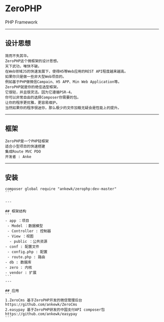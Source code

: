# ZeroPHP
PHP Framework

---

## 设计思想
```
简而不失其华。
ZeroPHP这个微框架的设计思想。
天下武功，唯快不破。
在Web领域JS的快速发展下，使得H5等Web应用的REST API程度越来越高。
如果你只是做一些非大型Web项目的。
例如基于PHP做微信Campain、H5 APP、Min Web Application等。 
ZeroPHP就是你的绝佳选型框架。
它很轻，并且很灵活。因为它遵循PSR-4。
你可以非常自由的选择Composer你需要的包。
让你的程序更优雅，更容易维护。
当然如果你的程序很迷你，那么极少的文件加载无疑会是性能上的提升。
```
---

## 框架
```
ZeroPHP是一个PHP轻框架
适合小型项目的快速搭建
集成Route MVC PDO
开发者 : Anke
```

---

## 安装
````
composer global require "ankewk/zerophp:dev-master"
```

---

## 框架结构
```
- app ：项目
 - Model ：数据模型
 - Controller : 控制器
 - View ：视图
  - public ：公共资源
- conf : 配置文件
 - config.php : 配置
 - route.php : 路由
- db : 数据库
- zero : 内核
- vendor : 扩展
```
---

## 应用
```
1.ZeroCms 基于ZeroPHP开发的微信管理后台
https://github.com/ankewk/ZeroCms
2.easypay 基于ZeroPHP研发的中国支付API composer包
https://github.com/ankewk/easypay
```
